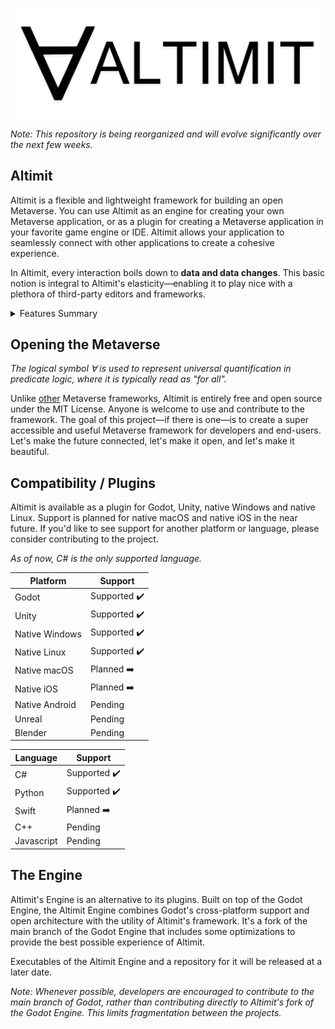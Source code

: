 <p align="center">
    <img src="logo.png" width="500" alt="Altimit Logo">
</p>

<i>Note: This repository is being reorganized and will evolve significantly over the next few weeks.</i>

## Altimit

Altimit is a flexible and lightweight framework for building an open Metaverse. You can use Altimit as an engine for creating your own Metaverse application, or as a plugin for creating a Metaverse application in your favorite game engine or IDE. Altimit allows your application to seamlessly connect with other applications to create a cohesive experience.

In Altimit, every interaction boils down to <b>data and data changes</b>. This basic notion is integral to Altimit's elasticity—enabling it to play nice with a plethora of third-party editors and frameworks.

<details>
 <summary>
 Features Summary
 </summary>
 
## Features

### Intuitive Replication
 
 Describe the data you want synchronized between applications using basic property attributes or a fluent API. Altimit's replication system will handle the rest.
```C#
[AType]
public class User
{

    [AProperty]
    public string FirstName { get; set; }
  
    [AProperty]
    public string LastName { get; set; }
  
    [AProperty]
    public string Email { get; set; }
  
    [AProperty]
    public string Password { get; set; }
  
}
```
### Serialization
 
Data is automatically cached locally and remotely.

### Seamless RPCs
 
Calling methods on remote classes is as intuitive as calling methods on local ones.
```C#
// The interface of a server
[AType]
public interface IServer
{

    [AMethod]
    Task<User> SignIn(string email, string password);
    
    [AMethod]
    Task Logout();
    
}

// On the client:
public class Client {

    public async void SignIn(string email, string password)
    {
        var myUser = await server.SignIn(email, password);
        ...
    }

}

// On the server:
public class Server : IServer {

    public async Task<User> SignIn(string email, string password)
    {
        ... // Return a user based on the provided email and password
        return user;
    }
 
}
```
### Distributed Computing
 
Built-in mesh networking enables large-scale simulations and versatile network architectures.

### Animation
 
Create animations by specificying or recording changes in replicated data. Play back the changes.

### User Interfaces
 
Easily create complex, scalable, platform-agnostic user interfaces.
```C#
// Renders a sign-in screen on a client
[AType]
public class SignInView : View {

    [AProperty]
    string email { get; set; } = "";
  
    [AProperty]
    string password { get; set; } = "";

    protected override void Render()
    {
        AddChildren(
            new VList().AddChildren(
                new TextInput() { Placeholder = "Email" }.BindProperty(this, x=>x.email),
                new TextInput() { Placeholder = "Password", InputType = InputType.Password }.BindProperty(this, x=>x.password),
                new Button() { Label = "Sign In", OnClick = OnSignIn }
            )
        );
    }
    
    void OnSignIn()
    {
        client.SignIn(email, password);
    }
    
}

```
### Voice and Video
 
Altimit uses WebRTC to enable peer to peer connections, including voice and video.

</details>

## Opening the Metaverse

<i>The logical symbol ∀ is used to represent universal quantification in predicate logic, where it is typically read as "for all".</i>

Unlike [other](https://docs.omniverse.nvidia.com/prod_kit/common/NVIDIA_Omniverse_License_Agreement.html) Metaverse frameworks, Altimit is entirely free and open source under the MIT License. Anyone is welcome to use and contribute to the framework. The goal of this project—if there is one—is to create a super accessible and useful Metaverse framework for developers and end-users. Let's make the future connected, let's make it open, and let's make it beautiful.

## Compatibility / Plugins

Altimit is available as a plugin for Godot, Unity, native Windows and native Linux. Support is planned for native macOS and native iOS in the near future. If you'd like to see support for another platform or language, please consider contributing to the project.

 <i>As of now, C# is the only supported language.</i>
 
Platform | Support |
--- | --- | 
Godot | Supported ✔️ |
Unity | Supported ✔️ |
Native Windows | Supported ✔️ |
Native Linux | Supported ✔️ |
Native macOS | Planned ➡️ |
Native iOS | Planned ➡️ |
Native Android | Pending  |
Unreal | Pending |
Blender | Pending |

Language | Support |
--- | --- | 
C# | Supported ✔️ |
Python | Supported ✔️ |
Swift | Planned ➡️ |
C++ | Pending |
Javascript | Pending |

## The Engine

Altimit's Engine is an alternative to its plugins. Built on top of the Godot Engine, the Altimit Engine combines Godot's cross-platform support and open architecture with the utility of Altimit's framework. It's a fork of the main branch of the Godot Engine that includes some optimizations to provide the best possible experience of Altimit.
 
 Executables of the Altimit Engine and a repository for it will be released at a later date.

<i>Note: Whenever possible, developers are encouraged to contribute to the main branch of Godot, rather than contributing directly to Altimit's fork of the Godot Engine. This limits fragmentation between the projects.</i>
